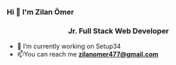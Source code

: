 ### Hi  👋 I'm Zilan Ömer
<h3 align="center">Jr. Full Stack Web Developer</h3>

- 🔭 I’m currently working on Setup34 
- 📫You can reach me **zilanomer477@gmail.com**


<!--
**zilanomer/zilanomer** is a ✨ _special_ ✨ repository because its `README.md` (this file) appears on your GitHub profile.

Here are some ideas to get you started:

- 🔭 I’m currently working on ...
- 🌱 I’m currently learning ...
- 👯 I’m looking to collaborate on ...
- 🤔 I’m looking for help with ...
- 💬 Ask me about ...
- 📫 How to reach me: ...
- 😄 Pronouns: ...
- ⚡ Fun fact: ...
-->
